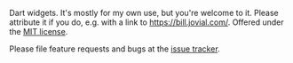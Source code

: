 Dart widgets.  It's mostly for my own
use, but you're welcome to it.  Please attribute it if you do, e.g.
with a link to https://bill.jovial.com/.  Offered under
the [MIT license](https://opensource.org/licenses/MIT).

Please file feature requests and bugs at the [issue tracker][tracker].

[tracker]: https://github.com/zathras/misc/issues
